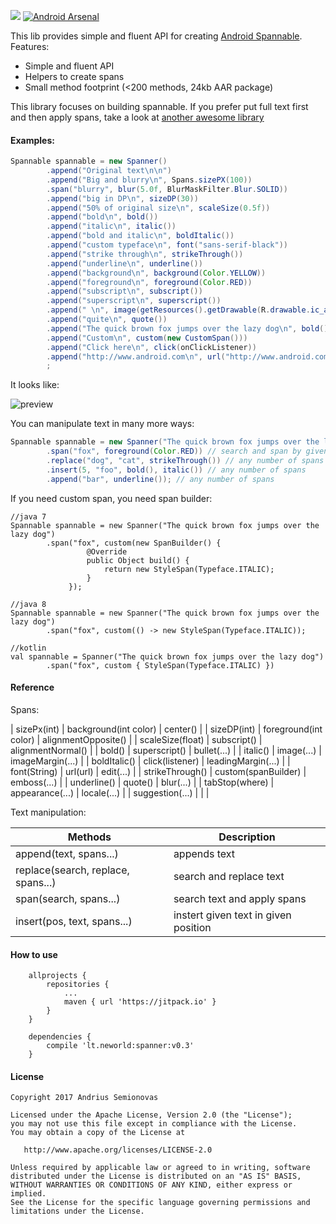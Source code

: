 [![](https://jitpack.io/v/neworld/spanner.svg)](https://jitpack.io/#neworld/spanner)
[![Android Arsenal](https://img.shields.io/badge/Android%20Arsenal-Spanner-brightgreen.svg?style=flat)](https://android-arsenal.com/details/1/6271)

This lib provides simple and fluent API for creating [Android Spannable](https://developer.android.com/reference/android/text/Spannable.html).
Features:
- Simple and fluent API
- Helpers to create spans
- Small method footprint (<200 methods, 24kb AAR package)

This library focuses on building spannable. 
If you prefer put full text first and then apply spans, take a look at [another awesome library](https://github.com/jaychang0917/SimpleText)

#### Examples:

```java
Spannable spannable = new Spanner()
        .append("Original text\n\n")
        .append("Big and blurry\n", Spans.sizePX(100))
        .span("blurry", blur(5.0f, BlurMaskFilter.Blur.SOLID))
        .append("big in DP\n", sizeDP(30))
        .append("50% of original size\n", scaleSize(0.5f))
        .append("bold\n", bold())
        .append("italic\n", italic())
        .append("bold and italic\n", boldItalic())
        .append("custom typeface\n", font("sans-serif-black"))
        .append("strike through\n", strikeThrough())
        .append("underline\n", underline())
        .append("background\n", background(Color.YELLOW))
        .append("foreground\n", foreground(Color.RED))
        .append("subscript\n", subscript())
        .append("superscript\n", superscript())
        .append(" \n", image(getResources().getDrawable(R.drawable.ic_android_16dp)))
        .append("quite\n", quote())
        .append("The quick brown fox jumps over the lazy dog\n", bold(), foreground(0xFF904f1c), Spans.quote())
        .append("Custom\n", custom(new CustomSpan()))
        .append("Click here\n", click(onClickListener))
        .append("http://www.android.com\n", url("http://www.android.com"))
        ;
```

It looks like:

![preview](https://i.imgur.com/SRnNRdm.png?1)

You can manipulate text in many more ways:
```java
Spannable spannable = new Spanner("The quick brown fox jumps over the lazy dog")
        .span("fox", foreground(Color.RED)) // search and span by given text
        .replace("dog", "cat", strikeThrough()) // any number of spans
        .insert(5, "foo", bold(), italic()) // any number of spans
        .append("bar", underline()); // any number of spans
```

If you need custom span, you need span builder:
```
//java 7
Spannable spannable = new Spanner("The quick brown fox jumps over the lazy dog")
        .span("fox", custom(new SpanBuilder() {
                 @Override
                 public Object build() {
                     return new StyleSpan(Typeface.ITALIC);
                 }
             });
             
//java 8
Spannable spannable = new Spanner("The quick brown fox jumps over the lazy dog")
        .span("fox", custom(() -> new StyleSpan(Typeface.ITALIC));
        
//kotlin
val spannable = Spanner("The quick brown fox jumps over the lazy dog")
        .span("fox", custom { StyleSpan(Typeface.ITALIC) })
```

#### Reference

Spans:

| sizePx(int)             | background(int color)   | center()              |
| sizeDP(int)             | foreground(int color)   | alignmentOpposite()   |
| scaleSize(float)        | subscript()             | alignmentNormal()     |
| bold()                  | superscript()           | bullet(...)           |
| italic()                | image(...)              | imageMargin(...)      |
| boldItalic()            | click(listener)         | leadingMargin(...)    |
| font(String)            | url(url)                | edit(...)             |
| strikeThrough()         | custom(spanBuilder)     | emboss(...)           |
| underline()             | quote()                 | blur(...)             |
| tabStop(where)          | appearance(...)         | locale(...)           |
| suggestion(...)         |                         |                       |

Text manipulation:

| Methods                           | Description                                    |
| ---------------                   | ---------------------------                    |
| append(text, spans...)            | appends text                                   |
| replace(search, replace, spans...)| search and replace text                        |
| span(search, spans...)            | search text and apply spans                    |
| insert(pos, text, spans...)       | instert given text in given position           |

#### How to use
```
    allprojects {
        repositories {
            ...
            maven { url 'https://jitpack.io' }
        }
    }
	
    dependencies {
        compile 'lt.neworld:spanner:v0.3'
    }
```

#### License

```
Copyright 2017 Andrius Semionovas

Licensed under the Apache License, Version 2.0 (the "License");
you may not use this file except in compliance with the License.
You may obtain a copy of the License at

   http://www.apache.org/licenses/LICENSE-2.0

Unless required by applicable law or agreed to in writing, software
distributed under the License is distributed on an "AS IS" BASIS,
WITHOUT WARRANTIES OR CONDITIONS OF ANY KIND, either express or implied.
See the License for the specific language governing permissions and
limitations under the License.
```